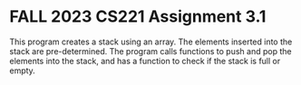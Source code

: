 # FALL 2023 CS221 Assignment 3.1
This program creates a stack using an array. The elements inserted into the stack are pre-determined. The program calls functions to push and pop the elements into the stack, and has a function to check if the stack is full or empty.
